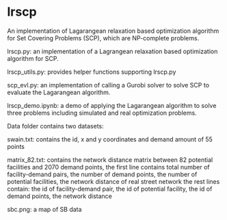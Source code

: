 # lrscp
An implementation of Lagarangean relaxation based optimization algorithm for Set Covering Problems (SCP), which are NP-complete problems.

lrscp.py: an implementation of a Lagrangean relaxation based optimization algorithm for SCP.

lrscp_utils.py: provides helper functions supporting lrscp.py

scp_evl.py: an implementation of calling a Gurobi solver to solve SCP to evaluate the Lagarangean algorithm.

lrscp_demo.ipynb: a demo of applying the Lagarangean algorithm to solve three problems including simulated and real optimization problems. 

Data folder contains two datasets: 
             
swain.txt: contains the id, x and y coordinates and demand amount of 55 points
             
matrix_82.txt: contains the network distance matrix between 82 potential facilities and 2070 demand points, 
               the first line contains total number of facility-demand pairs, the number of demand points, the                                number of potential facilities, the network distance of real street network
               the rest lines contain: the id of facility-demand pair, the id of potential facility, the id of                                demand points, the network distance

sbc.png: a map of SB data
                            

